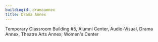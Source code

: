 ```yaml
---
buildingid: dramaannex
title: Drama Annex
---
```


Temporary Classroom Building #5, Alumni Center, Audio-Visual, Drama Annex, Theatre Arts Annex; Women's Center
